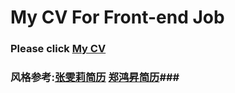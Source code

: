 # My CV For Front-end Job ##

### Please click **[My CV][CV]** ###
### 风格参考:[张雯莉简历][张雯莉简历] [郑鸿昇简历][郑鸿昇简历]###

[CV]:http://cntchen.github.io/cv/
[张雯莉简历]:http://zhangwenli.com/cv/cn.html
[郑鸿昇简历]:http://vincent-zheng.github.io/cv/zh/